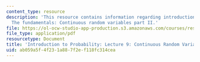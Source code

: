 ```yaml
---
content_type: resource
description: 'This resource contains information regarding introduction to probability:
  The fundamentals: Continuous random variables part II.'
file: https://ol-ocw-studio-app-production.s3.amazonaws.com/courses/res-6-012-introduction-to-probability-spring-2018/ab059a5f4f231a887f2ef118fc314cea_MITRES_6_012S18_L09.pdf
file_type: application/pdf
resourcetype: Document
title: 'Introduction to Probability: Lecture 9: Continuous Random Variables Part II'
uid: ab059a5f-4f23-1a88-7f2e-f118fc314cea
---
```

